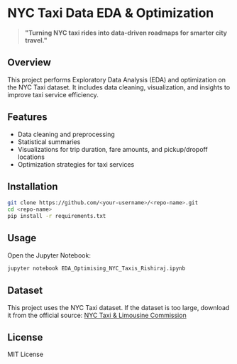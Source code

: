 # NYC Taxi Data EDA & Optimization
> **"Turning NYC taxi rides into data-driven roadmaps for smarter city travel."** 

## Overview
This project performs Exploratory Data Analysis (EDA) and optimization on the NYC Taxi dataset. It includes data cleaning, visualization, and insights to improve taxi service efficiency.

## Features
- Data cleaning and preprocessing
- Statistical summaries
- Visualizations for trip duration, fare amounts, and pickup/dropoff locations
- Optimization strategies for taxi services

## Installation
```bash
git clone https://github.com/<your-username>/<repo-name>.git
cd <repo-name>
pip install -r requirements.txt
```

## Usage
Open the Jupyter Notebook:
```bash
jupyter notebook EDA_Optimising_NYC_Taxis_Rishiraj.ipynb
```

## Dataset
This project uses the NYC Taxi dataset. If the dataset is too large, download it from the official source:
[NYC Taxi & Limousine Commission](https://www.nyc.gov/assets/tlc/)

## License
MIT License
